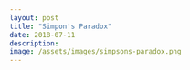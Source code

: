 ```yaml
---
layout: post
title: "Simpon's Paradox"
date: 2018-07-11
description: 
image: /assets/images/simpsons-paradox.png
---
```

